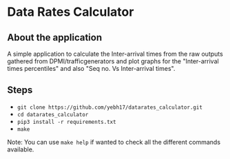 # Data Rates Calculator

## About the application

A simple application to calculate the Inter-arrival times from the raw outputs gathered from DPMI/trafficgenerators and plot graphs for the "Inter-arrival times percentiles" and also "Seq no. Vs Inter-arrival times".

## Steps

- `git clone https://github.com/yebh17/datarates_calculator.git`
- `cd datarates_calculator`
- `pip3 install -r requirements.txt`
- `make`

Note: You can use `make help` if wanted to check all the different commands available.